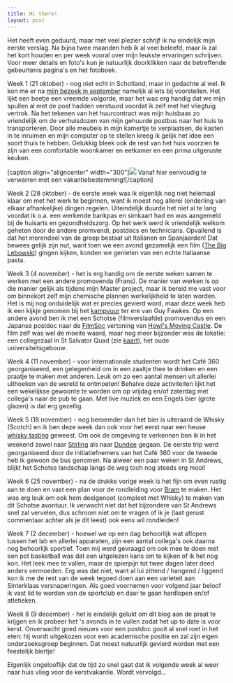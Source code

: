 ```yaml
---
title: Hi there!
layout: post
---
```

Het heeft even geduurd, maar met veel plezier schrijf ik nu eindelijk mijn eerste verslag. Na bijna twee maanden heb ik al veel beleefd, maar ik zal het kort houden en per week vooral over mijn leukste ervaringen schrijven. Voor meer details en foto's kun je natuurlijk doorklikken naar de betreffende gebeurtenis pagina's en het fotoboek.

Week 1 (21 oktober) - nog niet echt in Schotland, maar in gedachte al wel. Ik kon me er na <a title="Visit School of Chemistry" href="http://csbnw.no-ip.org:38/?ai1ec_event=visit-school-of-chemistry&amp;instance_id=">mijn bezoek in september</a> namelijk al iets bij voorstellen. Het lijkt een beetje een vreemde volgorde, maar het was erg handig dat we mijn spullen al met de post hadden verstuurd voordat ik zelf met het vliegtuig vertrok. Na het tekenen van het huurcontract was mijn huisbaas zo vriendelijk om de verhuisdozen van mijn gehuurde postbus naar het huis te transporteren. Door alle meubels in mijn kamertje te verplaatsen, de kasten in te inruimen  en mijn computer op te stellen kreeg ik gelijk het idee een soort thuis te hebben. Gelukkig bleek ook de rest van het huis voorzien te zijn van een comfortable woonkamer en eetkamer en een prima uitgeruste keuken.

[caption align="aligncenter" width="300"]<img src="wp-content/gallery/St%20Andrews/IMG_20140215_164435.jpg" /> Vanaf hier eenvoudig te verwarren met een vakantiebestemming![/caption]

Week 2 (28 oktober) - de eerste week was ik eigenlijk nog niet helemaal klaar om met het werk te beginnen, want ik moest nog allerei (onderling van elkaar afhankelijke) dingen regelen. Uiteindelijk duurde het niet al te lang voordat ik o.a. een werkende bankpas en simkaart had en was aangemeld bij de huisarts en gezondheidszorg. Op het werk werd ik vriendelijk welkom geheten door de andere promvendi, postdocs en technicians. Opvallend is dat het merendeel van de groep bestaat uit Italianen en Spanjaarden! Dat bewees gelijk zijn nut, want toen we een avond gezamelijk een film (<a title="The Big Lebowski" href="http://www.imdb.com/title/tt0118715/">The Big Lebowski</a>) gingen kijken, konden we genieten van een echte Italiaanse pasta.

Week 3 (4 november) - het is erg handig om de eerste weken samen te werken met een andere promovenda (Frans). De manier van werken is op die manier gelijk als tijdens mijn Master project, maar ik bereid me vast voor om binnekort zelf mijn chemische plannen werkelijkheid te laten worden. Het is mij nog onduidelijk wat er precies gevierd word, maar deze week heb ik een kijkje genomen bij het <a title="Guy Fawkes Bonfire" href="http://csbnw.no-ip.org:38/?ai1ec_event=guy-fawkes-bonfire&amp;instance_id=">kampvuur</a> ter ere van Guy Fawkes. Op een andere avond ben ik met een Schotse (filmverslaafde) promovendus en een Japanse postdoc naar de <a href="http://csbnw.no-ip.org:38/?ai1ec_event=filmsoc-howls-moving-castle&amp;instance_id=">FilmSoc</a> vertoning van <a title="Howl's Moving Castle" href="http://www.imdb.com/title/tt0347149/">Howl's Moving Castle</a>. De film zelf was wel de moeite waard, maar nog meer bijzonder was de lokatie: een collegezaal in St Salvator Quad (zie <a title="St Salvator Quad" href="http://csbnw.no-ip.org:38/?page_id=348">kaart</a>), het oude universiteitsgebouw.

Week 4 (11 november) - voor internationale studenten wordt het Café 360 georganiseerd, een gelegenheid om in een zaaltje thee te drinken en een praatje te maken met anderen. Leuk om zo een aantal mensen uit allerlei uithoeken van de wereld te ontmoeten! Behalve deze activiteiten lijkt het een wekelijkse gewoonte te worden om op vrijdag en/of zaterdag met collega's naar de pub te gaan. Met live muziek en een Engels bier (grote glazen) is dat erg gezellig.

Week 5 (18 november) - nog beroemder dan het bier is uiteraard de Whisky (Scotch) en ik ben deze week dan ook voor het eerst naar een heuse <a style="line-height: 1.5;" title="Whisky Tasting" href="http://csbnw.no-ip.org:38/?ai1ec_event=whisky-tasting&amp;instance_id=">whisky tasting</a> geweest. Om ook de omgeving te verkennen ben ik in het weekend zowel naar <a style="line-height: 1.5;" title="Internationals trip" href="http://csbnw.no-ip.org:38/?ai1ec_event=internationals-trip-2&amp;instance_id=">Stirling</a> als naar <a style="line-height: 1.5;" title="Visit Dundee" href="http://csbnw.no-ip.org:38/?ai1ec_event=visit-dundee&amp;instance_id=">Dundee</a> gegaan. De eerste trip werd georganiseerd door de initiatiefnemers van het Café 360 voor de tweede heb ik gewoon de bus genomen. Na alweer een paar weken in St Andrews, blijkt het Schotse landschap langs de weg toch nog steeds erg mooi!

Week 6 (25 november) - na de drukke vorige week is het fijn om even rustig aan te doen en vast een plan voor de rondleiding voor <a style="line-height: 1.5;" title="Visit Bram" href="http://csbnw.no-ip.org:38/?ai1ec_event=visit-bram&amp;instance_id=">Bram</a> te maken. Het was erg leuk om ook hem deelgenoot (compleet met Whisky) te maken van dit Schotse avontuur. Ik verwacht niet dat het bijzondere van St Andrews snel zal vervelen, dus schroom niet om te vragen of ik je (laat gerust commentaar achter als je dit leest)  ook eens wil rondleiden!

Week 7 (2 december) - hoewel we op een dag behoorlijk wat aflopen tussen het lab en allerlei apparaten, zijn een aantal collega's ook daarna nog behoorlijk sportief. Toen mij werd gevraagd om ook mee te doen met een pot basketball was dat een uitgelezen kans om te kijken of ik het nog kon. Het leek mee te vallen, maar de spierpijn tot twee dagen later deed anders vermoeden. Erg was dat niet, want al lui zittend / hangend / liggend kon ik me de rest van de week tegoed doen aan een varieteit aan Sinterklaas versnaperingen. Als goed voornemen voor volgend jaar beloof ik vast lid te worden van de sportclub en daar te gaan hardlopen en/of atletieken.

Week 8 (9 december) - het is eindelijk gelukt om dit blog aan de praat te krijgen en ik probeer het 's avonds in te vullen zodat het up to date is voor kerst. Onverwacht goed nieuws voor een postdoc gooit al snel roet in het eten: hij wordt uitgekozen voor een academische positie en zal zijn eigen onderzoeksgroep beginnen. Dat moest natuurlijk gevierd worden met een feestelijk biertje!

Eigenlijk ongelooflijk dat de tijd zo snel gaat dat ik volgende week al weer naar huis vlieg voor de kerstvakantie. Wordt vervolgd...